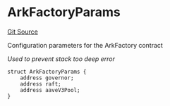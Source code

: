# ArkFactoryParams
[Git Source](https://github.com/OasisDEX/summer-earn-protocol/blob/02b633fc64591288020c32f3fcb6421ab62209d5/src/types/ArkFactoryTypes.sol)

Configuration parameters for the ArkFactory contract

*Used to prevent stack too deep error*


```solidity
struct ArkFactoryParams {
    address governor;
    address raft;
    address aaveV3Pool;
}
```

